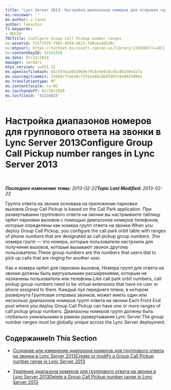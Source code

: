 ```yaml
---
title: 'Lync Server 2013: Настройка диапазонов номеров для отправки групповых вызовов'
ms.reviewer: ''
ms.author: v-lanac
author: lanachin
f1.keywords:
- NOCSH
TOCTitle: Configure Group Call Pickup number ranges
ms:assetid: f15f75f6-f965-4558-b612-f40cecdd5d8c
ms:mtpsurl: https://technet.microsoft.com/en-us/library/JJ945657(v=OCS.15)
ms:contentKeyID: 51541529
ms.date: 07/23/2014
manager: serdars
mtps_version: v=OCS.15
ms.openlocfilehash: 65c5976a2062969e7914c9b934cdb1d8150ed17a
ms.sourcegitcommit: 33db8c7febd4cf1591e8dcbbdfd6fc8e8925896e
ms.translationtype: MT
ms.contentlocale: ru-RU
ms.lasthandoff: 02/19/2020
ms.locfileid: "42134825"
---
```

<div data-xmlns="http://www.w3.org/1999/xhtml">

<div class="topic" data-xmlns="http://www.w3.org/1999/xhtml" data-msxsl="urn:schemas-microsoft-com:xslt" data-cs="http://msdn.microsoft.com/">

<div data-asp="https://msdn2.microsoft.com/asp">

# <a name="configure-group-call-pickup-number-ranges-in-lync-server-2013"></a><span data-ttu-id="ffab8-102">Настройка диапазонов номеров для группового ответа на звонки в Lync Server 2013</span><span class="sxs-lookup"><span data-stu-id="ffab8-102">Configure Group Call Pickup number ranges in Lync Server 2013</span></span>

</div>

<div id="mainSection">

<div id="mainBody">

<span> </span>

<span data-ttu-id="ffab8-103">_**Последнее изменение темы:** 2013-02-22_</span><span class="sxs-lookup"><span data-stu-id="ffab8-103">_**Topic Last Modified:** 2013-02-22_</span></span>

<span data-ttu-id="ffab8-104">Группа ответа на звонки основана на приложении парковки вызовов.</span><span class="sxs-lookup"><span data-stu-id="ffab8-104">Group Call Pickup is based on the Call Park application.</span></span> <span data-ttu-id="ffab8-105">При развертывании группового ответа на звонки вы настраиваете таблицу орбит парковки вызовов с помощью диапазонов номеров телефонов, которые определены как номера групп ответа на звонки.</span><span class="sxs-lookup"><span data-stu-id="ffab8-105">When you deploy Group Call Pickup, you configure the call park orbit table with ranges of phone numbers that are designated as call pickup group numbers.</span></span> <span data-ttu-id="ffab8-106">Эти номера групп — это номера, которые пользователи настроили для получения вызовов, которые вызывают звонок другому пользователю.</span><span class="sxs-lookup"><span data-stu-id="ffab8-106">These group numbers are the numbers that users dial to pick up calls that are ringing for another user.</span></span>

<span data-ttu-id="ffab8-107">Как и номера орбит для парковки вызовов, Номера групп для ответа на звонки должны быть виртуальными расширениями, которым не назначены пользователи или телефоны.</span><span class="sxs-lookup"><span data-stu-id="ffab8-107">Like call park orbit numbers, call pickup group numbers need to be virtual extensions that have no user or phone assigned to them.</span></span> <span data-ttu-id="ffab8-108">Каждый пул переднего плана, в котором развернута Групповая отправка звонков, может иметь один или несколько диапазонов номеров групп ответа на звонки.</span><span class="sxs-lookup"><span data-stu-id="ffab8-108">Each Front End pool where you deploy Group Call Pickup can have one or more ranges of call pickup group numbers.</span></span> <span data-ttu-id="ffab8-109">Диапазоны номеров групп должны быть глобально уникальными в рамках развертывания Lync Server.</span><span class="sxs-lookup"><span data-stu-id="ffab8-109">The group number ranges must be globally unique across the Lync Server deployment.</span></span>

<div>

## <a name="in-this-section"></a><span data-ttu-id="ffab8-110">Содержание</span><span class="sxs-lookup"><span data-stu-id="ffab8-110">In This Section</span></span>

  - [<span data-ttu-id="ffab8-111">Создание или изменение диапазона номеров для группового ответа на звонки в Lync Server 2013</span><span class="sxs-lookup"><span data-stu-id="ffab8-111">Create or modify a Group Call Pickup number range in Lync Server 2013</span></span>](lync-server-2013-create-or-modify-a-group-call-pickup-number-range.md)

  - [<span data-ttu-id="ffab8-112">Удаление диапазона номеров для группового ответа на звонки в Lync Server 2013</span><span class="sxs-lookup"><span data-stu-id="ffab8-112">Delete a Group Call Pickup number range in Lync Server 2013</span></span>](lync-server-2013-delete-a-group-call-pickup-number-range.md)

</div>

</div>

<span> </span>

</div>

</div>

</div>

